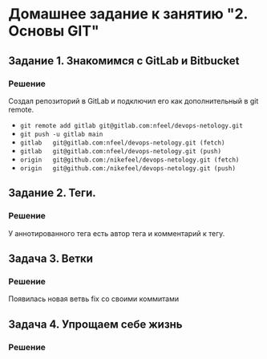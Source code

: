 # Домашнее задание к занятию "2. Основы GIT"
## Задание 1. Знакомимся с GitLab и Bitbucket
### Решение
Создал репозиторий в GitLab и подключил его как дополнительный в git remote. 
- `git remote add gitlab git@gitlab.com:nfeel/devops-netology.git`
- `git push -u gitlab main`
- `gitlab	git@gitlab.com:nfeel/devops-netology.git (fetch)`
- `gitlab	git@gitlab.com:nfeel/devops-netology.git (push)`
- `origin	git@github.com:/nikefeel/devops-netology.git (fetch)`
- `origin	git@github.com:/nikefeel/devops-netology.git (push)`
## Задание 2. Теги.
### Решение
У аннотированного тега есть автор тега и комментарий к тегу.
## Задача 3. Ветки
### Решение
Появилась новая ветвь fix со своими коммитами
## Задача 4. Упрощаем себе жизнь
### Решение
